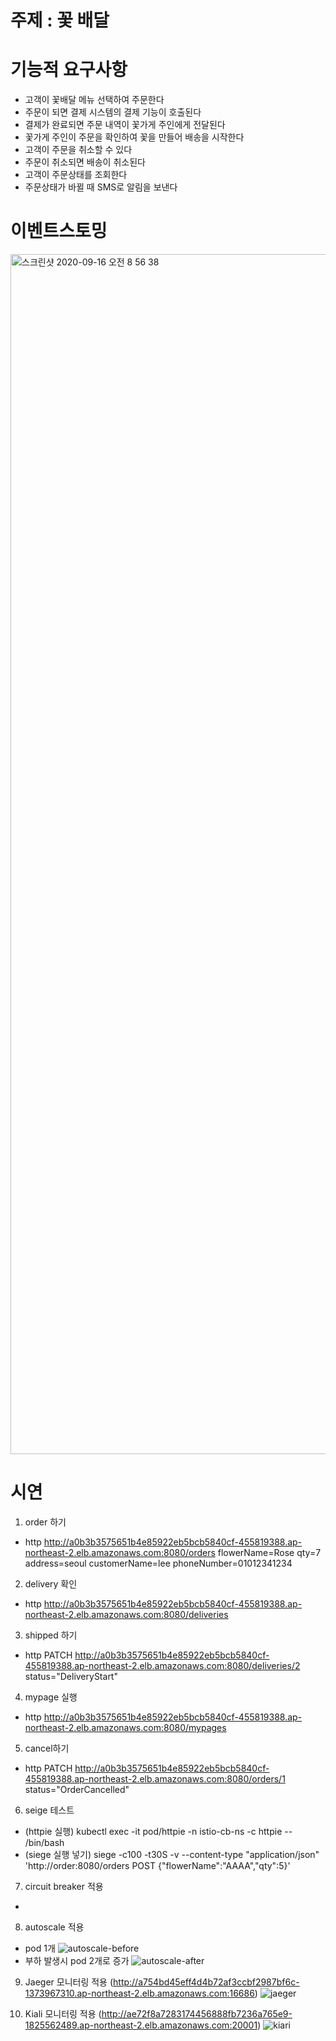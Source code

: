 # 주제 : 꽃 배달 

# 기능적 요구사항
- 고객이 꽃배달 메뉴 선택하여 주문한다
- 주문이 되면 결제 시스템의 결제 기능이 호출된다
- 결제가 완료되면 주문 내역이 꽃가게 주인에게 전달된다
- 꽃가게 주인이 주문을 확인하여 꽃을 만들어 배송을 시작한다
- 고객이 주문을 취소할 수 있다
- 주문이 취소되면 배송이 취소된다
- 고객이 주문상태를 조회한다
- 주문상태가 바뀔 때 SMS로 알림을 보낸다

# 이벤트스토밍
<img width="1920" alt="스크린샷 2020-09-16 오전 8 56 38" src="https://user-images.githubusercontent.com/29944530/93278534-ee013880-f7ff-11ea-8787-86510a5ddacc.png">

# 시연
1. order 하기
- http http://a0b3b3575651b4e85922eb5bcb5840cf-455819388.ap-northeast-2.elb.amazonaws.com:8080/orders flowerName=Rose qty=7 address=seoul customerName=lee phoneNumber=01012341234

2. delivery 확인
- http http://a0b3b3575651b4e85922eb5bcb5840cf-455819388.ap-northeast-2.elb.amazonaws.com:8080/deliveries

3. shipped 하기
- http PATCH http://a0b3b3575651b4e85922eb5bcb5840cf-455819388.ap-northeast-2.elb.amazonaws.com:8080/deliveries/2 status="DeliveryStart"

4. mypage 실행
- http http://a0b3b3575651b4e85922eb5bcb5840cf-455819388.ap-northeast-2.elb.amazonaws.com:8080/mypages

5. cancel하기
- http PATCH http://a0b3b3575651b4e85922eb5bcb5840cf-455819388.ap-northeast-2.elb.amazonaws.com:8080/orders/1 status="OrderCancelled"


6. seige 테스트
- (httpie 실행) kubectl exec -it pod/httpie -n istio-cb-ns -c httpie -- /bin/bash
- (siege 실행 넣기) siege -c100 -t30S -v --content-type "application/json" 'http://order:8080/orders POST {"flowerName":"AAAA","qty":5}'

7. circuit breaker 적용
-

8. autoscale 적용
- pod 1개
![autoscale-before](https://user-images.githubusercontent.com/60597630/93286459-45a89f80-f812-11ea-92ff-c260ea110bbe.JPG)
- 부하 발생시 pod 2개로 증가
![autoscale-after](https://user-images.githubusercontent.com/60597630/93286455-45100900-f812-11ea-921f-8080af36f499.JPG)

9. Jaeger 모니터링 적용 (http://a754bd45eff4d4b72af3ccbf2987bf6c-1373967310.ap-northeast-2.elb.amazonaws.com:16686)
![jaeger](https://user-images.githubusercontent.com/60597630/93286820-09297380-f813-11ea-8938-782a1ae0981c.JPG)

10. Kiali 모니터링 적용 (http://ae72f8a7283174456888fb7236a765e9-1825562489.ap-northeast-2.elb.amazonaws.com:20001)
![kiari](https://user-images.githubusercontent.com/60597630/93286819-07f84680-f813-11ea-832b-002d18e7c4bb.JPG)
